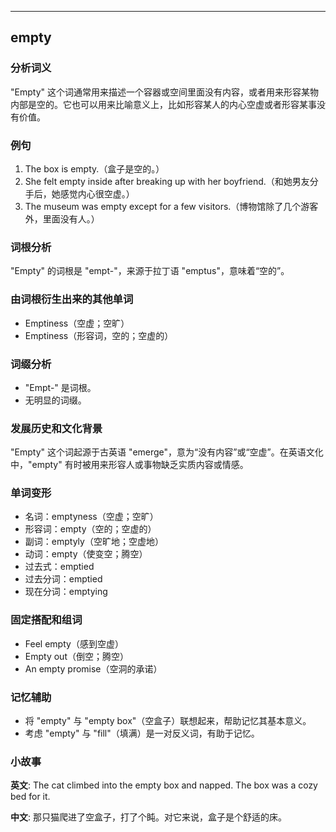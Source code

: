 
---------------
## empty
### 分析词义
"Empty" 这个词通常用来描述一个容器或空间里面没有内容，或者用来形容某物内部是空的。它也可以用来比喻意义上，比如形容某人的内心空虚或者形容某事没有价值。

### 例句
1. The box is empty.（盒子是空的。）
2. She felt empty inside after breaking up with her boyfriend.（和她男友分手后，她感觉内心很空虚。）
3. The museum was empty except for a few visitors.（博物馆除了几个游客外，里面没有人。）

### 词根分析
"Empty" 的词根是 "empt-"，来源于拉丁语 "emptus"，意味着“空的”。

### 由词根衍生出来的其他单词
- Emptiness（空虚；空旷）
- Emptiness（形容词，空的；空虚的）

### 词缀分析
- "Empt-" 是词根。
- 无明显的词缀。

### 发展历史和文化背景
"Empty" 这个词起源于古英语 "emerge"，意为“没有内容”或“空虚”。在英语文化中，"empty" 有时被用来形容人或事物缺乏实质内容或情感。

### 单词变形
- 名词：emptyness（空虚；空旷）
- 形容词：empty（空的；空虚的）
- 副词：emptyly（空旷地；空虚地）
- 动词：empty（使变空；腾空）
- 过去式：emptied
- 过去分词：emptied
- 现在分词：emptying

### 固定搭配和组词
- Feel empty（感到空虚）
- Empty out（倒空；腾空）
- An empty promise（空洞的承诺）

### 记忆辅助
- 将 "empty" 与 "empty box"（空盒子）联想起来，帮助记忆其基本意义。
- 考虑 "empty" 与 "fill"（填满）是一对反义词，有助于记忆。

### 小故事
**英文**:
The cat climbed into the empty box and napped. The box was a cozy bed for it.

**中文**:
那只猫爬进了空盒子，打了个盹。对它来说，盒子是个舒适的床。


